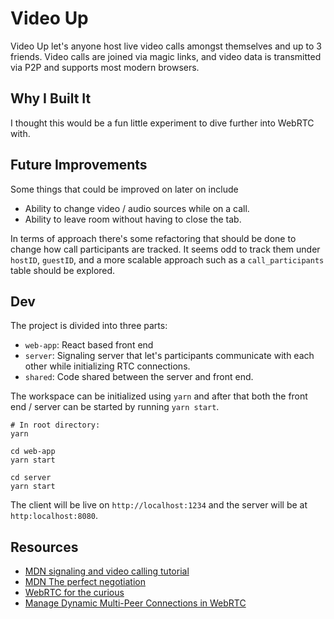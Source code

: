 # Video Up

Video Up let's anyone host live video calls amongst themselves and up to 3 friends. Video calls are joined via magic links, and video data is transmitted via P2P and supports most modern browsers.

## Why I Built It

I thought this would be a fun little experiment to dive further into WebRTC with.

## Future Improvements

Some things that could be improved on later on include

- Ability to change video / audio sources while on a call.
- Ability to leave room without having to close the tab.

In terms of approach there's some refactoring that should be done to change how call participants are tracked. It seems odd to track them under `hostID`, `guestID`, and a more scalable approach such as a `call_participants` table should be explored.

## Dev

The project is divided into three parts:

- `web-app`: React based front end
- `server`: Signaling server that let's participants communicate with each other while initializing RTC connections.
- `shared`: Code shared between the server and front end.

The workspace can be initialized using `yarn` and after that both the front end / server can be started by running `yarn start`.

```
# In root directory:
yarn

cd web-app
yarn start

cd server
yarn start
```

The client will be live on `http://localhost:1234` and the server will be at `http:localhost:8080`.

## Resources

- [MDN signaling and video calling tutorial](https://developer.mozilla.org/en-US/docs/Web/API/WebRTC_API/Signaling_and_video_calling)
- [MDN The perfect negotiation](https://developer.mozilla.org/en-US/docs/Web/API/WebRTC_API/Perfect_negotiation)
- [WebRTC for the curious](https://webrtcforthecurious.com/)
- [Manage Dynamic Multi-Peer Connections in WebRTC](https://medium.com/swlh/manage-dynamic-multi-peer-connections-in-webrtc-3ff4e10f75b7)
